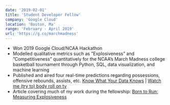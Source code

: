 ```yaml
---
date: '2019-02-01'
title: 'Student Developer Fellow'
company: 'Google Cloud'
location: 'Boston, Ma'
range: 'February - April 2019'
url: 'https://g.co/marchmadness'
---
```


- Won 2019 Google Cloud/NCAA Hackathon
- Modelled qualitative metrics such as ”Explosiveness” and ”Competitiveness” quantitatively for the NCAA’s March Madness college basketball tournament through Python, SQL, data visualization, and machine learning
- Published and aired four real-time predictions regarding possessions, offensive rebounds, assists, etc.
[Know What Your Data Knows](https://www.youtube.com/watch?v=bnbABu0eKi0) | [Watch me (try to) body roll on tv](https://www.youtube.com/watch?v=G5MrudICWps&fbclid=IwAR1ZVT04ujWznxYLi2zWkN-6RGBIDkFLX-5QganLvyVKB_TRNGXoCgoaIZQ)
- Article covering much of my work during the fellowship: [Born to Run: Measuring Explosiveness](https://medium.com/analyzing-ncaa-college-basketball-with-gcp/born-to-run-measuring-explosiveness-c8705253f4ec)
